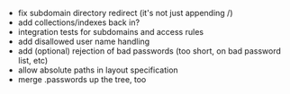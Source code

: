 - fix subdomain directory redirect (it's not just appending /)
- add collections/indexes back in?
- integration tests for subdomains and access rules
- add disallowed user name handling
- add (optional) rejection of bad passwords (too short, on bad password list, etc)
- allow absolute paths in layout specification
- merge .passwords up the tree, too